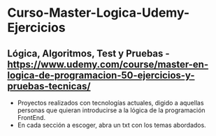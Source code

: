# Curso-Master-Logica-Udemy-Ejercicios
## Lógica, Algoritmos, Test y Pruebas - https://www.udemy.com/course/master-en-logica-de-programacion-50-ejercicios-y-pruebas-tecnicas/

- Proyectos realizados con tecnologías actuales, digido a aquellas personas que quieran introducirse a la lógica de la programación FrontEnd.
- En cada sección a escoger, abra un txt con los temas abordados.